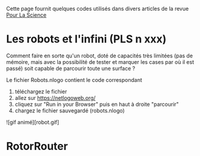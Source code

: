 Cette page fournit quelques codes utilisés dans divers articles de la revue [Pour La Science](https://www.pourlascience.fr/)

# Les robots et l'infini (PLS n xxx)

Comment faire en sorte qu'un robot, doté de capacités très limitées (pas de mémoire, mais avec la possibilité de tester et marquer les cases par où il est passé) soit capable de parcourir toute une surface ?

Le fichier Robots.nlogo contient le code correspondant
1. téléchargez le fichier
2. allez sur https://netlogoweb.org/
3. cliquez sur "Run in your Browser" puis en haut à droite "parcourir"
4. chargez le fichier sauvegardé (robots.nlogo) 

![gif animé][robot.gif]

# RotorRouter
